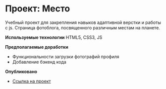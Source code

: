 # Проект: Место
Учебный проект для закрепления навыков адаптивной верстки и работы с js. Страница фотоблога, посвященного различным местам на планете.

**Используемые технологии**
HTML5, CSS3, JS

**Предполагаемые доработки**
* Функциональности загрузки фотографий профиля
* Добавление бэкенд кода

**Опубликовано**

* [Ссылка на проект](https://prevedmed6.github.io/mesto/)
